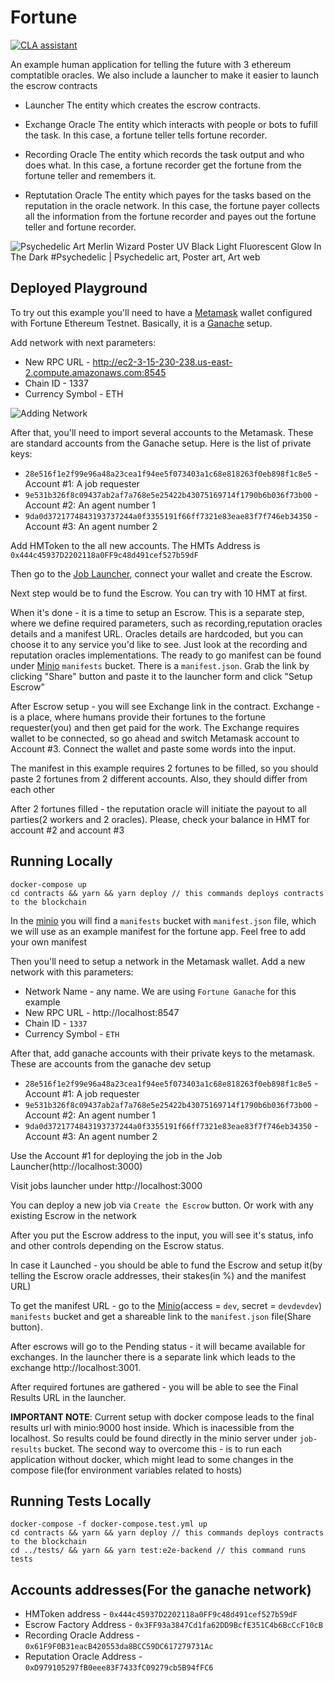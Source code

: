 # Fortune

<a href="https://cla-assistant.io/humanprotocol/fortune"><img src="https://cla-assistant.io/readme/badge/humanprotocol/fortune" alt="CLA assistant" /></a>

An example human application for telling the future with 3 ethereum comptatible oracles. We also include a launcher to make it easier to launch the escrow contracts

- Launcher
The entity which creates the escrow contracts.

- Exchange Oracle
The entity which interacts with people or bots to fufill the task. In this case, a fortune teller tells fortune recorder.

- Recording Oracle
The entity which records the task output and who does what. In this case, a fortune recorder get the fortune from the fortune teller and remembers it.

- Reptutation Oracle
The entity which payes for the tasks based on the reputation in the oracle network. In this case, the fortune payer collects all the information from the fortune recorder and payes out the fortune teller and fortune recorder.

<img src="https://i.pinimg.com/originals/72/63/c2/7263c28bf10fddd54982e88796a441d1.jpg" alt="Psychedelic Art Merlin Wizard Poster UV Black Light Fluorescent Glow In The  Dark #Psychedelic | Psychedelic art, Poster art, Art web"/>


## Deployed Playground

To try out this example you'll need to have a [Metamask](https://metamask.io/) wallet configured with Fortune Ethereum Testnet. Basically, it is a [Ganache](https://trufflesuite.com/ganache/) setup.

Add network with next parameters:
* New RPC URL - http://ec2-3-15-230-238.us-east-2.compute.amazonaws.com:8545
* Chain ID - 1337
* Currency Symbol - ETH

![Adding Network](https://miro.medium.com/max/708/1*J1QV3L1z7U6qRYrVBRbJQQ.gif)


After that, you'll need to import several accounts to the Metamask. These are standard accounts from the Ganache setup. Here is the list of private keys:

* `28e516f1e2f99e96a48a23cea1f94ee5f073403a1c68e818263f0eb898f1c8e5` - Account #1: A job requester
* `9e531b326f8c09437ab2af7a768e5e25422b43075169714f1790b6b036f73b00` - Account #2: An agent number 1
* `9da0d3721774843193737244a0f3355191f66ff7321e83eae83f7f746eb34350` - Account #3: An agent number 2


Add HMToken to the all new accounts. The HMTs Address is `0x444c45937D2202118a0FF9c48d491cef527b59dF`

Then go to the [Job Launcher](http://ec2-3-15-230-238.us-east-2.compute.amazonaws.com:3000/), connect your wallet and create the Escrow.

Next step would be to fund the Escrow. You can try with 10 HMT at first. 

When it's done - it is a time to setup an Escrow. This is a separate step, where we define required parameters, such as recording,reputation oracles details and a manifest URL. Oracles details are hardcoded, but you can choose it to any service you'd like to see. Just look at the recording and reputation oracles implementations. The ready to go manifest can be found under [Minio](http://ec2-3-15-230-238.us-east-2.compute.amazonaws.com:9001) `manifests` bucket. There is a `manifest.json`. Grab the link by clicking "Share" button and paste it to the launcher form and click "Setup Escrow"

After Escrow setup - you will see Exchange link in the contract. Exchange - is a place, where humans provide their fortunes to the fortune requester(you) and then get paid for the work. The Exchange requires wallet to be connected, so go ahead and switch Metamask account to Account #3. Connect the wallet and paste some words into the input.

The manifest in this example requires 2 fortunes to be filled, so you should paste 2 fortunes from 2 different accounts. Also, they should differ from each other

After 2 fortunes filled - the reputation oracle will initiate the payout to all parties(2 workers and 2 oracles). Please, check your balance in HMT for account #2 and account #3


## Running Locally


```
docker-compose up
cd contracts && yarn && yarn deploy // this commands deploys contracts to the blockchain
```

In the [minio](http://localhost:9001) you will find a `manifests` bucket with `manifest.json` file, which we will use as an example manifest for the fortune app. Feel free to add your own manifest

Then you'll need to setup a network in the Metamask wallet. Add a new network with this parameters:
* Network Name - any name. We are using `Fortune Ganache` for this example
* New RPC URL - http://localhost:8547
* Chain ID - `1337`
* Currency Symbol - `ETH`

After that, add ganache accounts with their private keys to the metamask. These are accounts from the ganache dev setup
* `28e516f1e2f99e96a48a23cea1f94ee5f073403a1c68e818263f0eb898f1c8e5` - Account #1: A job requester
* `9e531b326f8c09437ab2af7a768e5e25422b43075169714f1790b6b036f73b00` - Account #2: An agent number 1
* `9da0d3721774843193737244a0f3355191f66ff7321e83eae83f7f746eb34350` - Account #3: An agent number 2

Use the Account #1 for deploying the job in the Job Launcher(http://localhost:3000)

Visit jobs launcher under http://localhost:3000

You can deploy a new job via `Create the Escrow` button. Or work with any existing Escrow in the network

After you put the Escrow address to the input, you will see it's status, info and other controls depending on the Escrow status.

In case it Launched - you should be able to fund the Escrow and setup it(by telling the Escrow oracle addresses, their stakes(in %) and the manifest URL)

To get the manifest URL - go to the [Minio](http://localhost:9001)(access = `dev`, secret = `devdevdev`) `manifests` bucket and get a shareable link to the `manifest.json` file(Share button).

After escrows will go to the Pending status - it will became available for exchanges. In the launcher there is a separate link which leads to the exchange http://localhost:3001.

After required fortunes are gathered - you will be able to see the Final Results URL in the launcher. 

**IMPORTANT NOTE**: Current setup with docker compose leads to the final results url with minio:9000 host inside. Which is inacessible from the localhost. So results could be found directly in the minio server under `job-results` bucket. The second way to overcome this - is to run each application without docker, which might lead to some changes in the compose file(for environment variables related to hosts)

## Running Tests Locally

```
docker-compose -f docker-compose.test.yml up
cd contracts && yarn && yarn deploy // this commands deploys contracts to the blockchain
cd ../tests/ && yarn && yarn test:e2e-backend // this command runs tests
```

## Accounts addresses(For the ganache network)

* HMToken address - `0x444c45937D2202118a0FF9c48d491cef527b59dF`
* Escrow Factory Address - `0x3FF93a3847Cd1fa62DD9BcfE351C4b6BcCcF10cB`
* Recording Oracle Address - `0x61F9F0B31eacB420553da8BCC59DC617279731Ac`
* Reputation Oracle Address - `0xD979105297fB0eee83F7433fC09279cb5B94fFC6`
